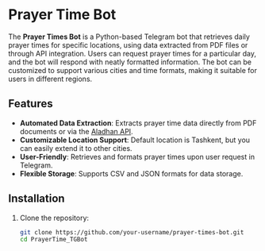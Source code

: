 # Prayer Time Bot

The **Prayer Times Bot** is a Python-based Telegram bot that retrieves daily prayer times for specific locations, using data extracted from PDF files or through API integration. Users can request prayer times for a particular day, and the bot will respond with neatly formatted information. The bot can be customized to support various cities and time formats, making it suitable for users in different regions.

## Features

- **Automated Data Extraction**: Extracts prayer time data directly from PDF documents or via the [Aladhan API](https://aladhan.com/).
- **Customizable Location Support**: Default location is Tashkent, but you can easily extend it to other cities.
- **User-Friendly**: Retrieves and formats prayer times upon user request in Telegram.
- **Flexible Storage**: Supports CSV and JSON formats for data storage.

## Installation

1. Clone the repository:

   ```bash
   git clone https://github.com/your-username/prayer-times-bot.git
   cd PrayerTime_TGBot
